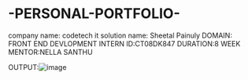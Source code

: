 # -PERSONAL-PORTFOLIO-

company name: codetech it solution 
name: Sheetal Painuly
DOMAIN: FRONT END DEVLOPMENT 
INTERN ID:CT08DK847 
DURATION:8 WEEK
MENTOR:NELLA SANTHU

OUTPUT:![image](https://github.com/user-attachments/assets/1aad2003-63b7-4e0f-ab9a-4a30ed94fafb)

